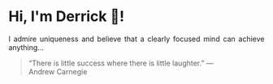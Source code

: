 # Hi, I'm Derrick 👋!
<p align="justify">I admire uniqueness and believe that a clearly focused mind can achieve anything...</p> 
<!-- #quote-start -->
<blockquote>&ldquo;There is little success where there is little laughter.&rdquo; &mdash; <footer>Andrew Carnegie</footer></blockquote>
<!-- #quote-end -->
